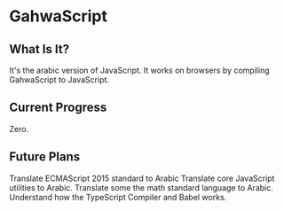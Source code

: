 # GahwaScript

## What Is It?

It's the arabic version of JavaScript. It works on browsers by compiling GahwaScript to JavaScript.

## Current Progress

Zero.

## Future Plans

Translate ECMAScript 2015 standard to Arabic
Translate core JavaScript utilities to Arabic.
Translate some the math standard language to Arabic.
Understand how the TypeScript Compiler and Babel works.
